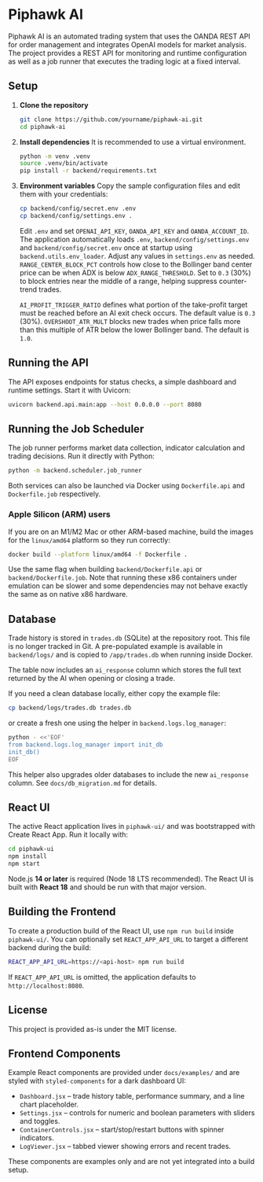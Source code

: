 # Piphawk AI

Piphawk AI is an automated trading system that uses the OANDA REST API for order management and integrates OpenAI models for market analysis. The project provides a REST API for monitoring and runtime configuration as well as a job runner that executes the trading logic at a fixed interval.

## Setup

1. **Clone the repository**
   ```bash
   git clone https://github.com/yourname/piphawk-ai.git
   cd piphawk-ai
   ```
2. **Install dependencies**
   It is recommended to use a virtual environment.
   ```bash
   python -m venv .venv
   source .venv/bin/activate
   pip install -r backend/requirements.txt
   ```
3. **Environment variables**
   Copy the sample configuration files and edit them with your credentials:
   ```bash
   cp backend/config/secret.env .env
   cp backend/config/settings.env .
   ```
   Edit `.env` and set `OPENAI_API_KEY`, `OANDA_API_KEY` and `OANDA_ACCOUNT_ID`.
   The application automatically loads `.env`, `backend/config/settings.env` and
   `backend/config/secret.env` once at startup using `backend.utils.env_loader`.
   Adjust any values in `settings.env` as needed.
   `RANGE_CENTER_BLOCK_PCT` controls how close to the Bollinger band center price
   can be when ADX is below `ADX_RANGE_THRESHOLD`. Set to `0.3` (30%) to block
   entries near the middle of a range, helping suppress counter-trend trades.

    `AI_PROFIT_TRIGGER_RATIO` defines what portion of the take-profit target must
    be reached before an AI exit check occurs. The default value is `0.3` (30%).
    `OVERSHOOT_ATR_MULT` blocks new trades when price falls more than this
    multiple of ATR below the lower Bollinger band. The default is `1.0`.

## Running the API

The API exposes endpoints for status checks, a simple dashboard and runtime settings. Start it with Uvicorn:
```bash
uvicorn backend.api.main:app --host 0.0.0.0 --port 8080
```

## Running the Job Scheduler

The job runner performs market data collection, indicator calculation and trading decisions. Run it directly with Python:
```bash
python -m backend.scheduler.job_runner
```

Both services can also be launched via Docker using `Dockerfile.api` and `Dockerfile.job` respectively.

### Apple Silicon (ARM) users

If you are on an M1/M2 Mac or other ARM-based machine, build the images for
the `linux/amd64` platform so they run correctly:

```bash
docker build --platform linux/amd64 -f Dockerfile .
```

Use the same flag when building `backend/Dockerfile.api` or
`backend/Dockerfile.job`. Note that running these x86 containers under
emulation can be slower and some dependencies may not behave exactly the same
as on native x86 hardware.

## Database

Trade history is stored in `trades.db` (SQLite) at the repository root. This file is no longer tracked in Git. A pre-populated example is available in `backend/logs/` and is copied to `/app/trades.db` when running inside Docker.

The table now includes an `ai_response` column which stores the full text returned
by the AI when opening or closing a trade.

If you need a clean database locally, either copy the example file:

```bash
cp backend/logs/trades.db trades.db
```

or create a fresh one using the helper in `backend.logs.log_manager`:

```bash
python - <<'EOF'
from backend.logs.log_manager import init_db
init_db()
EOF
```
This helper also upgrades older databases to include the new `ai_response`
column. See `docs/db_migration.md` for details.

## React UI

The active React application lives in `piphawk-ui/` and was bootstrapped with Create React App. Run it locally with:

```bash
cd piphawk-ui
npm install
npm start
```

Node.js **14 or later** is required (Node 18 LTS recommended). The React UI is
built with **React 18** and should be run with that major version.

## Building the Frontend

To create a production build of the React UI, use `npm run build` inside
`piphawk-ui/`. You can optionally set `REACT_APP_API_URL` to target a different
backend during the build:

```bash
REACT_APP_API_URL=https://<api-host> npm run build
```

If `REACT_APP_API_URL` is omitted, the application defaults to
`http://localhost:8080`.

## License

This project is provided as-is under the MIT license.

## Frontend Components

Example React components are provided under `docs/examples/` and are styled with `styled-components` for a dark dashboard UI:

- `Dashboard.jsx` – trade history table, performance summary, and a line chart placeholder.
- `Settings.jsx` – controls for numeric and boolean parameters with sliders and toggles.
- `ContainerControls.jsx` – start/stop/restart buttons with spinner indicators.
- `LogViewer.jsx` – tabbed viewer showing errors and recent trades.

These components are examples only and are not yet integrated into a build setup.


